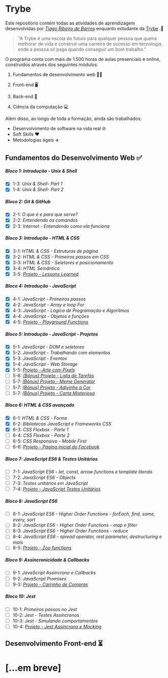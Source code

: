 # Trybe

Este repositório contém todas as atividades de aprendizagem desenvolvidas por _[Tiago Ribeiro de Barros](https://www.linkedin.com/in/tiagoribeirodebarros/)_ enquanto estudante da [Trybe](https://www.betrybe.com/) .:rocket:

> "A Trybe é uma escola do futuro para qualquer pessoa que queira melhorar de vida e construir uma carreira de sucesso em tecnologia, onde a pessoa só paga quando conseguir um bom trabalho."

O programa conta com mais de 1.500 horas de aulas presenciais e online, construídos através dos seguintes módulos:

1. Fundamentos de desenvolvimento web :man_technologist:

2. Front-end :desktop_computer:

3. Back-end :minidisc: 

4. Ciência da computação :computer:

Além disso, ao longo de toda a formação, ainda são trabalhados:

- Desenvolvimento de software na vida real :globe_with_meridians:
- Soft Skills :heart:
- Metodologias ágeis :airplane:

## Fundamentos do Desenvolvimento Web :white_check_mark:

##### Bloco 1: Introdução - Unix & Shell

- [x] 1-3: _Unix & Shell- Part 1_
- [x] 1-4: _Unix & Shell- Part 2_

##### Bloco 2: Git & GitHub

- [x] 2-1: _O que é e para que serve?_
- [x] 2-2: _Entendendo os comandos_
- [x] 2-3: _Internet - Entendendo como ela funciona_

##### Bloco 3: Introdução - HTML & CSS

- [x] 3-1: _HTML & CSS - Estruturas de página_
- [x] 3-2: _HTML & CSS - Primeiros passos em CSS_
- [x] 3-3: _HTML & CSS - Seletores e posicionamento_
- [x] 3-4: _HTML Semântico_
- [x] 3-5: _[Projeto - Lessons Learned](https://tiagordebarros.github.io/projetos/lessons-learned/index.html)_

##### Bloco 4: Introdução - JavaScript

- [x] 4-1: _JavaScript - Primeiros passos_
- [x] 4-2: _JavaScript - Array e loop For_
- [x] 4-3: _JavaScript - Lógica de Programação e Algoritmos_
- [x] 4-4: _JavaScript - Objetos e funções_
- [x] 4-5: _[Projeto - Playground Functions](https://tiagordebarros.github.io/projetos/playground-functions/index.html)_

##### Bloco 5: Introdução - JavaScript - Projetos

- [x] 5-1: _JavaScript - DOM e seletores_
- [x] 5-2: _JavaScript - Trabalhando com elementos_
- [x] 5-3: _JavaScript - Eventos_
- [x] 5-4: _JavaScript - Web Storage_
- [x] 5-5: _[Projeto - Arte com Pixels](https://tiagordebarros.github.io/projetos/pixels-art/index.html)_
- [ ] 5-6: _[(Bônus) Projeto - Lista de Tarefas]()_
- [ ] 5-7: _[(Bônus) Projeto - Meme Generator]()_
- [ ] 5-7: _[(Bônus) Projeto - Adivinhe a Cor]()_
- [ ] 5-7: _[(Bônus) Projeto - Carta Misteriosa]()_

##### Bloco 6: HTML & CSS avançado

- [x] 6-1: _HTML & CSS - Forms_
- [x] 6-2: _Bibliotecas JavaScript e Frameworks CSS_
- [x] 6-3: _CSS Flexbox - Parte 1_
- [ ] 6-4: _CSS Flexbox - Parte 2_
- [ ] 6-5: _CSS Responsivo - Mobile First_
- [ ] 6-6: _[Projeto - Página inicial do Facebook]()_

##### Bloco 7: JavaScript ES6 & Testes Unitários

- [ ] 7-1: _JavaScript ES6 - let, const, arrow functions e template literals_
- [ ] 7-2: _JavaScript ES6 - Objects_
- [ ] 7-3: _Testes unitários em JavaScript_
- [ ] 7-4: _[Projeto - JavaScript Testes Unitários]()_

##### Bloco 8: JavaScript ES6

- [ ] 8-1: _JavaScript ES6 - Higher Order Functions - forEach, find, some, every, sort_
- [ ] 8-2: _JavaScript ES6 - Higher Order Functions - map e filter_
- [ ] 8-3: _JavaScript ES6 - Higher Order Functions - reduce_
- [ ] 8-4: _JavaScript ES6 - spread operator, rest parameter, destructuring e mais_
- [ ] 8-5: _[Projeto - Zoo functions]()_

##### Bloco 9: Assincronicidade & Callbacks

- [ ] 9-1: _JavaScript Assíncrono e Callbacks_
- [ ] 9-2: _JavaScript Promises_
- [ ] 9-3: _[Projeto - Carrinho de Compras]()_

##### Bloco 10: Jest

- [ ] 10-1: _Primeiros passos no Jest_
- [ ] 10-2: _Jest - Testes Assíncronos_
- [ ] 10-3: _Jest - Simulando comportamentos_
- [ ] 10-4: _[Projeto - Jest Assí­ncrono e Mocking]()_

## Desenvolvimento Front-end :hourglass_flowing_sand:

# [...em breve]